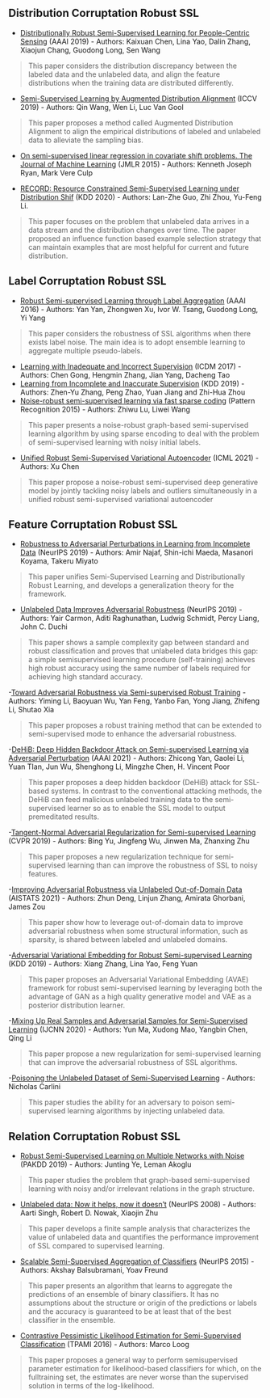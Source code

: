 ## Distribution Corruptation Robust SSL

- [Distributionally Robust Semi-Supervised Learning for People-Centric Sensing](https://arxiv.org/pdf/1811.05299.pdf) (AAAI 2019) - Authors: Kaixuan Chen, Lina Yao, Dalin Zhang, Xiaojun Chang, Guodong Long, Sen Wang
> This paper considers the distribution discrepancy between the labeled data and the unlabeled data, and align the feature distributions when the training data are distributed differently.
- [Semi-Supervised Learning by Augmented Distribution Alignment](https://openaccess.thecvf.com/content_ICCV_2019/papers/Wang_Semi-Supervised_Learning_by_Augmented_Distribution_Alignment_ICCV_2019_paper.pdf) (ICCV 2019) - Authors: Qin Wang, Wen Li, Luc Van Gool
> This paper proposes a method called Augmented Distribution Alignment to align the empirical distributions of labeled and unlabeled data to alleviate the sampling bias.

- [On semi-supervised linear regression in covariate shift problems. The Journal of Machine Learning](https://www.jmlr.org/papers/volume16/ryan15a/ryan15a.pdf) (JMLR 2015) - Authors: Kenneth Joseph Ryan, Mark Vere Culp
> 

- [RECORD: Resource Constrained Semi-Supervised Learning
under Distribution Shif](https://cs.nju.edu.cn/liyf/paper/kdd20-record.pdf) (KDD 2020) - Authors: Lan-Zhe Guo, Zhi Zhou, Yu-Feng Li.
> This paper focuses on the problem that unlabeled data arrives in a data stream and the distribution changes over time. The paper proposed an influence function based example selection strategy that can maintain examples that are most helpful for current and future distribution.


## Label Corruptation Robust SSL

- [Robust Semi-supervised Learning through Label Aggregation](http://iemppu.github.io/yan.pdf) (AAAI 2016) - Authors: Yan Yan, Zhongwen Xu, Ivor W. Tsang, Guodong Long, Yi Yang
> This paper considers the robustness of SSL algorithms when there exists label noise. The main idea is to adopt ensemble learning to aggregate multiple pseudo-labels.
- [Learning with Inadequate and Incorrect Supervision](https://arxiv.org/pdf/1902.07429.pdf) (ICDM 2017) - Authors: Chen Gong, Hengmin Zhang, Jian Yang, Dacheng Tao
- [Learning from Incomplete and Inaccurate Supervision](http://129.211.169.156/publication/kdd19pnu.pdf) (KDD 2019) - Authors: Zhen-Yu Zhang, Peng Zhao, Yuan Jiang and Zhi-Hua Zhou
- [Noise-robust semi-supervised learning via fast sparse coding](https://www.sciencedirect.com/science/article/pii/S0031320314003331) (Pattern Recognition 2015) - Authors: Zhiwu Lu, Liwei Wang
> This paper presents a noise-robust graph-based semi-supervised learning algorithm by using sparse encoding to deal with the problem of semi-supervised learning with noisy initial labels.
- [Unified Robust Semi-Supervised Variational Autoencoder](http://proceedings.mlr.press/v139/chen21a/chen21a.pdf) (ICML 2021) - Authors: Xu Chen
> This paper propose a noise-robust semi-supervised deep generative model by jointly tackling noisy labels and outliers simultaneously in a unified robust semi-supervised variational autoencoder

## Feature Corruptation Robust SSL

- [Robustness to Adversarial Perturbations in Learning from Incomplete Data](https://proceedings.neurips.cc/paper/2019/file/60ad83801910ec976590f69f638e0d6d-Paper.pdf) (NeurIPS 2019) - Authors: Amir Najaf, Shin-ichi Maeda, Masanori Koyama, Takeru Miyato
> This paper unifies Semi-Supervised Learning and Distributionally Robust Learning, and develops a generalization theory for the framework.

- [Unlabeled Data Improves Adversarial Robustness](https://papers.nips.cc/paper/2019/file/32e0bd1497aa43e02a42f47d9d6515ad-Paper.pdf) (NeurIPS 2019) - Authors: Yair Carmon, Aditi Raghunathan, Ludwig Schmidt, Percy Liang, John C. Duchi
> This paper shows a sample complexity gap between standard and robust classification and proves that unlabeled data bridges this gap: a simple semisupervised learning procedure (self-training) achieves high robust accuracy using the same number of labels required for achieving high standard accuracy. 

-[Toward Adversarial Robustness via Semi-supervised Robust Training](https://arxiv.org/pdf/2003.06974.pdf) - Authors: Yiming Li, Baoyuan Wu, Yan Feng, Yanbo Fan, Yong Jiang, Zhifeng Li, Shutao Xia
> This paper proposes a robust training method that can be extended to semi-supervised mode to enhance the adversarial robustness.

-[DeHiB: Deep Hidden Backdoor Attack on Semi-supervised Learning via Adversarial Perturbation](https://ojs.aaai.org/index.php/AAAI/article/view/17266/17073) (AAAI 2021) - Authors: Zhicong Yan, Gaolei Li, Yuan TIan, Jun Wu, Shenghong Li, Mingzhe Chen, H. Vincent Poor
> This paper proposes a deep hidden backdoor (DeHiB) attack for SSL-based systems. In contrast to the conventional
attacking methods, the DeHiB can feed malicious unlabeled training data to the semi-supervised learner so as to enable the SSL model to output premeditated results.

-[Tangent-Normal Adversarial Regularization for Semi-supervised Learning](https://openaccess.thecvf.com/content_CVPR_2019/papers/Yu_Tangent-Normal_Adversarial_Regularization_for_Semi-Supervised_Learning_CVPR_2019_paper.pdf) (CVPR 2019) - Authors: Bing Yu, Jingfeng Wu, Jinwen Ma, Zhanxing Zhu
> This paper proposes a new regularization technique for semi-supervised learning than can improve the robustness of SSL to noisy features.

-[Improving Adversarial Robustness via Unlabeled Out-of-Domain Data](http://proceedings.mlr.press/v130/deng21b/deng21b.pdf) (AISTATS 2021) - Authors: Zhun Deng, Linjun Zhang, Amirata Ghorbani, James Zou
> This paper show how to leverage out-of-domain data to improve adversarial robustness when some structural information, such as sparsity, is shared between labeled and unlabeled domains.

-[Adversarial Variational Embedding for Robust Semi-supervised Learning](https://dl.acm.org/doi/pdf/10.1145/3292500.3330966) (KDD 2019) - Authors: Xiang Zhang, Lina Yao, Feng Yuan
> This paper proposes an Adversarial Variational Embedding (AVAE) framework for robust semi-supervised learning by leveraging both the advantage of GAN as a high quality generative model and VAE as a posterior distribution learner.

-[Mixing Up Real Samples and Adversarial Samples for Semi-Supervised Learning](https://ieeexplore.ieee.org/stamp/stamp.jsp?tp=&arnumber=9207038) (IJCNN 2020) -  Authors: Yun Ma, Xudong Mao, Yangbin Chen, Qing Li
> This paper propose a new regularization for semi-supervised learning that can improve the adversarial robustness of SSL algorithms.

-[Poisoning the Unlabeled Dataset of Semi-Supervised Learning](https://arxiv.org/pdf/2105.01622.pdf) - Authors: Nicholas Carlini
> This paper studies the ability for an adversary to poison semi-supervised learning algorithms by injecting unlabeled data.
 
## Relation Corruptation Robust SSL

- [Robust Semi-Supervised Learning on Multiple Networks with Noise](https://www.andrew.cmu.edu/user/lakoglu/pubs/18-pakdd-imune.pdf) (PAKDD 2019) - Authors: Junting Ye, Leman Akoglu
>This paper studies the problem that graph-based semi-supervised learning with noisy and/or irrelevant relations in the graph structure.

- [Unlabeled data: Now it helps, now it doesn’t](https://papers.nips.cc/paper/2008/file/07871915a8107172b3b5dc15a6574ad3-Paper.pdf) (NeurIPS 2008) - Authors: Aarti Singh, Robert D. Nowak, Xiaojin Zhu
> This paper develops a finite sample analysis that characterizes the value of unlabeled data and quantifies the performance improvement of SSL compared to supervised learning.

- [Scalable Semi-Supervised Aggregation of Classifiers](https://arxiv.org/pdf/1506.05790.pdf) (NeurIPS 2015) - Authors: Akshay Balsubramani, Yoav Freund
> This paper presents an algorithm that learns to aggregate the predictions of an ensemble of binary classifiers. It has no assumptions about the structure or origin of the predictions or labels and the accuracy is guaranteed to be at least that of the best classifier in the ensemble.

- [Contrastive Pessimistic Likelihood Estimation for Semi-Supervised Classification](https://arxiv.org/pdf/1503.00269.pdf) (TPAMI 2016) - Authors: Marco Loog
> This paper proposes a general way to perform semisupervised parameter estimation for likelihood-based classifiers for which, on the fulltraining set, the estimates are never worse than the supervised solution in terms of the log-likelihood.
